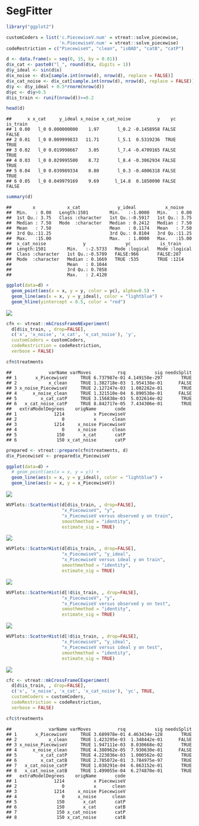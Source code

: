 SegFitter
================

``` r
library("ggplot2")
```

``` r
customCoders = list('c.PiecewiseV.num' = vtreat::solve_piecewise,
                    'n.PiecewiseV.num' = vtreat::solve_piecewise)
codeRestriction = c("PiecewiseV", "clean", "isBAD", "catB", "catP")
```

``` r
d <- data.frame(x = seq(0, 15, by = 0.01))
d$x_cat <- paste0("l_", round(d$x, digits = 1))
d$y_ideal <- sin(d$x)
d$x_noise <- d$x[sample.int(nrow(d), nrow(d), replace = FALSE)]
d$x_cat_noise <- d$x_cat[sample.int(nrow(d), nrow(d), replace = FALSE)]
d$y <- d$y_ideal + 0.5*rnorm(nrow(d))
d$yc <- d$y>0.5
d$is_train <- runif(nrow(d))>=0.2

head(d)
```

    ##      x x_cat     y_ideal x_noise x_cat_noise          y    yc is_train
    ## 1 0.00   l_0 0.000000000    1.97       l_0.2 -0.1458958 FALSE    FALSE
    ## 2 0.01   l_0 0.009999833   11.71       l_5.1  0.5319236  TRUE     TRUE
    ## 3 0.02   l_0 0.019998667    3.05       l_7.4 -0.4709165 FALSE     TRUE
    ## 4 0.03   l_0 0.029995500    8.72       l_8.4 -0.3062934 FALSE     TRUE
    ## 5 0.04   l_0 0.039989334    0.80       l_0.3 -0.4006318 FALSE     TRUE
    ## 6 0.05   l_0 0.049979169    9.69      l_14.8  0.1850090 FALSE    FALSE

``` r
summary(d)
```

    ##        x            x_cat              y_ideal           x_noise     
    ##  Min.   : 0.00   Length:1501        Min.   :-1.0000   Min.   : 0.00  
    ##  1st Qu.: 3.75   Class :character   1st Qu.:-0.5917   1st Qu.: 3.75  
    ##  Median : 7.50   Mode  :character   Median : 0.2412   Median : 7.50  
    ##  Mean   : 7.50                      Mean   : 0.1174   Mean   : 7.50  
    ##  3rd Qu.:11.25                      3rd Qu.: 0.8104   3rd Qu.:11.25  
    ##  Max.   :15.00                      Max.   : 1.0000   Max.   :15.00  
    ##  x_cat_noise              y               yc           is_train      
    ##  Length:1501        Min.   :-2.5733   Mode :logical   Mode :logical  
    ##  Class :character   1st Qu.:-0.5789   FALSE:966       FALSE:287      
    ##  Mode  :character   Median : 0.1669   TRUE :535       TRUE :1214     
    ##                     Mean   : 0.1044                                  
    ##                     3rd Qu.: 0.7858                                  
    ##                     Max.   : 2.4120

``` r
ggplot(data=d) +
  geom_point(aes(x = x, y = y, color = yc), alpha=0.5) + 
  geom_line(aes(x = x, y = y_ideal), color = "lightblue") +
  geom_hline(yintercept = 0.5, color = "red")
```

![](SegFitter_files/figure-markdown_github/example-1.png)

``` r
cfn <- vtreat::mkCrossFrameNExperiment(
  d[d$is_train, , drop=FALSE], 
  c('x', 'x_noise', 'x_cat', 'x_cat_noise'), 'y',
  customCoders = customCoders,
  codeRestriction = codeRestriction,
  verbose = FALSE)

cfn$treatments
```

    ##              varName varMoves          rsq           sig needsSplit
    ## 1       x_PiecewiseV     TRUE 6.737987e-01 4.149158e-297       TRUE
    ## 2            x_clean     TRUE 1.382718e-03  1.954138e-01      FALSE
    ## 3 x_noise_PiecewiseV     TRUE 2.127247e-03  1.082282e-01       TRUE
    ## 4      x_noise_clean     TRUE 1.321510e-04  6.890538e-01      FALSE
    ## 5         x_cat_catP     TRUE 3.156838e-03  5.032614e-02       TRUE
    ## 6   x_cat_noise_catP     TRUE 8.842717e-05  7.434306e-01       TRUE
    ##   extraModelDegrees    origName       code
    ## 1              1214           x PiecewiseV
    ## 2                 0           x      clean
    ## 3              1214     x_noise PiecewiseV
    ## 4                 0     x_noise      clean
    ## 5               150       x_cat       catP
    ## 6               150 x_cat_noise       catP

``` r
prepared <- vtreat::prepare(cfn$treatments, d)
d$x_PiecewiseV <- prepared$x_PiecewiseV

ggplot(data=d) +
  # geom_point(aes(x = x, y = y)) + 
  geom_line(aes(x = x, y = y_ideal), color = "lightblue") + 
  geom_line(aes(x = x, y = x_PiecewiseV))
```

![](SegFitter_files/figure-markdown_github/solve_numeric-1.png)

``` r
WVPlots::ScatterHist(d[d$is_train, , drop=FALSE], 
                     "x_PiecewiseV", "y",
                     "x_PiecewiseV versus observed y on train",
                     smoothmethod = "identity",
                     estimate_sig = TRUE)
```

![](SegFitter_files/figure-markdown_github/solve_numeric-2.png)

``` r
WVPlots::ScatterHist(d[d$is_train, , drop=FALSE], 
                     "x_PiecewiseV", "y_ideal",
                     "x_PiecewiseV versus ideal y on train",
                     smoothmethod = "identity",
                     estimate_sig = TRUE)
```

![](SegFitter_files/figure-markdown_github/solve_numeric-3.png)

``` r
WVPlots::ScatterHist(d[!d$is_train, , drop=FALSE], 
                     "x_PiecewiseV", "y",
                     "x_PiecewiseV versus observed y on test",
                     smoothmethod = "identity",
                     estimate_sig = TRUE)
```

![](SegFitter_files/figure-markdown_github/solve_numeric-4.png)

``` r
WVPlots::ScatterHist(d[!d$is_train, , drop=FALSE], 
                     "x_PiecewiseV", "y_ideal",
                     "x_PiecewiseV versus ideal y on test",
                     smoothmethod = "identity",
                     estimate_sig = TRUE)
```

![](SegFitter_files/figure-markdown_github/solve_numeric-5.png)

``` r
cfc <- vtreat::mkCrossFrameCExperiment(
  d[d$is_train, , drop=FALSE], 
  c('x', 'x_noise', 'x_cat', 'x_cat_noise'), 'yc', TRUE,
  customCoders = customCoders,
  codeRestriction = codeRestriction,
  verbose = FALSE)

cfc$treatments
```

    ##              varName varMoves          rsq           sig needsSplit
    ## 1       x_PiecewiseV     TRUE 3.689978e-01 4.463434e-128       TRUE
    ## 2            x_clean     TRUE 1.423295e-03  1.348442e-01      FALSE
    ## 3 x_noise_PiecewiseV     TRUE 1.947111e-03  8.030668e-02       TRUE
    ## 4      x_noise_clean     TRUE 4.380962e-05  7.930630e-01      FALSE
    ## 5         x_cat_catP     TRUE 4.223036e-03  1.000562e-02       TRUE
    ## 6         x_cat_catB     TRUE 2.785072e-01  3.784975e-97       TRUE
    ## 7   x_cat_noise_catP     TRUE 1.038291e-04  6.863152e-01       TRUE
    ## 8   x_cat_noise_catB     TRUE 1.499055e-04  6.274870e-01       TRUE
    ##   extraModelDegrees    origName       code
    ## 1              1214           x PiecewiseV
    ## 2                 0           x      clean
    ## 3              1214     x_noise PiecewiseV
    ## 4                 0     x_noise      clean
    ## 5               150       x_cat       catP
    ## 6               150       x_cat       catB
    ## 7               150 x_cat_noise       catP
    ## 8               150 x_cat_noise       catB
